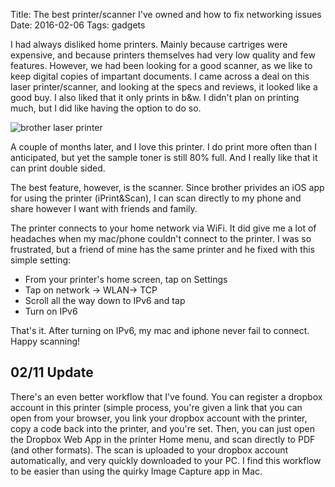 Title: The best printer/scanner I've owned and how to fix networking issues
Date: 2016-02-06
Tags: gadgets

I had always disliked home printers. Mainly because cartriges were expensive, and because printers themselves had very low quality and few features. However, we had been looking for a good scanner, as we like to keep digital copies of impartant documents. I came across a deal on this laser printer/scanner, and looking at the specs and reviews, it looked like a good buy. I also liked that it only prints in b&w. I didn't plan on printing much, but I did like having the option to do so. 

![brother laser printer](http://assetsw.sellpoint.net/_acp_/472/8184/asset/image_577735/01.jpg)

A couple of months later, and I love this printer. I do print more often than I anticipated, but yet the sample toner is still 80% full. And I really like that it can print double sided.

The best feature, however, is the scanner. Since brother privides an iOS app for using the printer (iPrint&Scan), I can scan directly to my phone and share however I want with friends and family.

The printer connects to your home network via WiFi. It did give me a lot of headaches when my mac/phone couldn't connect to the printer. I was so frustrated, but a friend of mine has the same printer and he fixed with this simple setting:

- From your printer's home screen, tap on Settings
- Tap on network -> WLAN-> TCP
- Scroll all the way down to IPv6 and tap
- Turn on IPv6

That's it. After turning on IPv6, my mac and iphone never fail to connect. Happy scanning! 

## 02/11 Update

There's an even better workflow that I've found. You can register a dropbox account in this printer (simple process, you're given a link that you can open from your browser, you link your dropbox account with the printer, copy a code back into the printer, and you're set. Then, you can just open the Dropbox Web App in the printer Home menu, and scan directly to PDF (and other formats). The scan is uploaded to your dropbox account automatically, and very quickly downloaded to your PC. I find this workflow to be easier than using the quirky Image Capture app in Mac.
